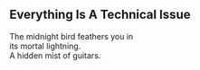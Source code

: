 Everything Is A Technical Issue
-------------------------------
The midnight bird feathers you in  
its mortal lightning.  
A hidden mist of guitars.  
